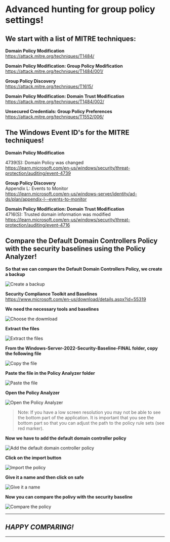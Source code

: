 # Advanced hunting for group policy settings!

## We start with a list of MITRE techniques:

**Domain Policy Modification**  
https://attack.mitre.org/techniques/T1484/

**Domain Policy Modification: Group Policy Modification**  
https://attack.mitre.org/techniques/T1484/001/

**Group Policy Discovery**  
https://attack.mitre.org/techniques/T1615/

**Domain Policy Modification: Domain Trust Modification**  
https://attack.mitre.org/techniques/T1484/002/

**Unsecured Credentials: Group Policy Preferences**  
https://attack.mitre.org/techniques/T1552/006/

## The Windows Event ID's for the MITRE techniques!

**Domain Policy Modification**  

4739(S): Domain Policy was changed  
https://learn.microsoft.com/en-us/windows/security/threat-protection/auditing/event-4739

**Group Policy Discovery**  
Appendix L: Events to Monitor  
https://learn.microsoft.com/en-us/windows-server/identity/ad-ds/plan/appendix-l--events-to-monitor

**Domain Policy Modification: Domain Trust Modification**  
4716(S): Trusted domain information was modified  
https://learn.microsoft.com/en-us/windows/security/threat-protection/auditing/event-4716



## Compare the Default Domain Controllers Policy with the security baselines using the Policy Analyzer!

**So that we can compare the Default Domain Controllers Policy, we create a backup**  

<img src="/Security_compliance_toolkit_and_baselines/Images/pol_0.png" alt="Create a backup">

**Security Compliance Toolkit and Baselines**  
https://www.microsoft.com/en-us/download/details.aspx?id=55319  

**We need the necessary tools and baselines**  

<img src="/Security_compliance_toolkit_and_baselines/Images/pol_1.png" alt="Choose the dowmload">

**Extract the files**  

<img src="/Security_compliance_toolkit_and_baselines/Images/pol_2.png" alt="Extract the files">

**From the Windows-Server-2022-Security-Baseline-FINAL folder, copy the following file**  

<img src="/Security_compliance_toolkit_and_baselines/Images/pol_3.png" alt="Copy the file">

**Paste the file in the Policy Analyzer folder**  

<img src="/Security_compliance_toolkit_and_baselines/Images/pol_4.png" alt="Paste the file">

**Open the Policy Analyzer**

<img src="/Security_compliance_toolkit_and_baselines/Images/pol_5.png" alt="Open the Policy Analyzer">

> Note: If you have a low screen resolution you may not be able to see the bottom part of the application. It is important that you see the bottom part so that you can adjust the path to the policy rule sets (see red marker).

**Now we have to add the default domain controller policy**  

<img src="/Security_compliance_toolkit_and_baselines/Images/pol_6.png" alt="Add the default domain controller policy">

**Click on the import button**  

<img src="/Security_compliance_toolkit_and_baselines/Images/pol_7.png" alt="Import the policy">

**Give it a name and then click on safe**  

<img src="/Security_compliance_toolkit_and_baselines/Images/pol_8.png" alt="Give it a name">

**Now you can compare the polivy with the security baseline**

<img src="/Security_compliance_toolkit_and_baselines/Images/pol_9.png" alt="Compare the policy">

---
## *HAPPY COMPARING!*
---